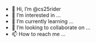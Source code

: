 - 👋 Hi, I’m @cs25rider
- 👀 I’m interested in ...
- 🌱 I’m currently learning ...
- 💞️ I’m looking to collaborate on ...
- 📫 How to reach me ...

<!---
0mpie/0mpie is a ✨ special ✨ repository because its `README.md` (this file) appears on your GitHub profile.
You can click the Preview link to take a look at your changes.
--->
